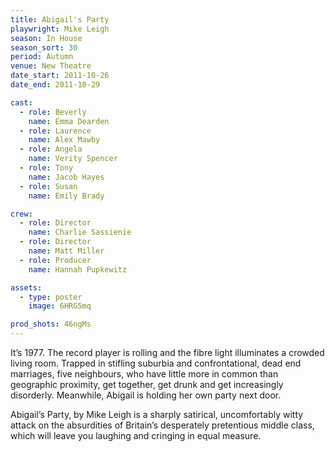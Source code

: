 ```yaml
---
title: Abigail's Party
playwright: Mike Leigh
season: In House
season_sort: 30
period: Autumn
venue: New Theatre
date_start: 2011-10-26
date_end: 2011-10-29

cast:
  - role: Beverly
    name: Emma Dearden
  - role: Laurence
    name: Alex Mawby
  - role: Angela
    name: Verity Spencer
  - role: Tony
    name: Jacob Hayes
  - role: Susan
    name: Emily Brady

crew:
  - role: Director
    name: Charlie Sassienie
  - role: Director
    name: Matt Miller
  - role: Producer
    name: Hannah Pupkewitz

assets:
  - type: poster
    image: 6HRG5mq

prod_shots: 46ngMs
---
```

It’s 1977. The record player is rolling and the fibre light illuminates a crowded living room. Trapped in stifling suburbia and confrontational, dead end marriages, five neighbours, who have little more in common than geographic proximity, get together, get drunk and get increasingly disorderly. Meanwhile, Abigail is holding her own party next door.

Abigail’s Party, by Mike Leigh is a sharply satirical, uncomfortably witty attack on the absurdities of Britain’s desperately pretentious middle class, which will leave you laughing and cringing in equal measure.
